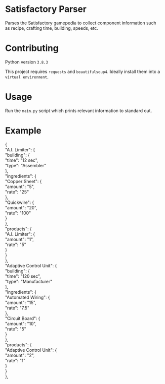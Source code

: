 # Satisfactory Parser
Parses the Satisfactory gamepedia to collect component information such as recipe, crafting time, building, speeds, etc.

# Contributing
Python version `3.8.3`

This project requires `requests` and `beautifulsoup4`. Ideally install them into a `virtual environment`.

# Usage
Run the `main.py` script which prints relevant information to standard out.

# Example
{  
    "A.I. Limiter": {  
        "building": {  
            "time": "12 sec",  
            "type": "Assembler"  
        },  
        "ingredients": {  
            "Copper Sheet": {  
                "amount": "5",  
                "rate": "25"  
            },  
            "Quickwire": {  
                "amount": "20",  
                "rate": "100"  
            }  
        },  
        "products": {  
            "A.I. Limiter": {  
                "amount": "1",  
                "rate": "5"  
            }  
        }  
    },  
    "Adaptive Control Unit": {  
        "building": {  
            "time": "120 sec",  
            "type": "Manufacturer"  
        },  
        "ingredients": {  
            "Automated Wiring": {  
                "amount": "15",  
                "rate": "7.5"  
            },  
            "Circuit Board": {  
                "amount": "10",  
                "rate": "5"  
            }  
        },  
        "products": {  
            "Adaptive Control Unit": {  
                "amount": "2",  
                "rate": "1"  
            }  
        }  
    },  